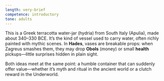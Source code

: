 ```yaml
---
length: very-brief
competence: introductory
tone: adults
---
```

This is a Greek terracotta water-jar (hydria) from South Italy (Apulia), made about 340–330 BCE. It’s the kind of vessel used to carry water, often richly painted with mythic scenes. In **Hades**, vases are breakable props: when Zagreus smashes them, they may drop **Obols** (money) or small **health** pickups—little surprises hidden in plain sight.

<!-- more -->

Both ideas meet at the same point: a humble container that can suddenly offer value—whether it’s myth and ritual in the ancient world or a clutch reward in the Underworld.
